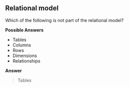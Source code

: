 ## Relational model

Which of the following is not part of the relational model?

**Possible Answers**

* Tables
* Columns
* Rows
* Dimensions
* Relationships

**Answer**

> Tables